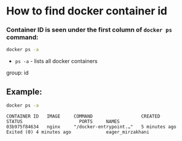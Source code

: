 # How to find docker container id

### Container ID is seen under the first column of `docker ps` command:

```bash
docker ps -a
```

- `ps -a` - lists all docker containers

group: id

## Example: 
```bash
docker ps -a
```
```
CONTAINER ID   IMAGE     COMMAND                  CREATED          STATUS                     PORTS     NAMES
03b975f84634   nginx     "/docker-entrypoint.…"   5 minutes ago    Exited (0) 4 minutes ago             eager_mirzakhani
```
